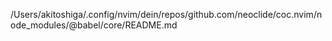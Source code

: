 /Users/akitoshiga/.config/nvim/dein/repos/github.com/neoclide/coc.nvim/node_modules/@babel/core/README.md